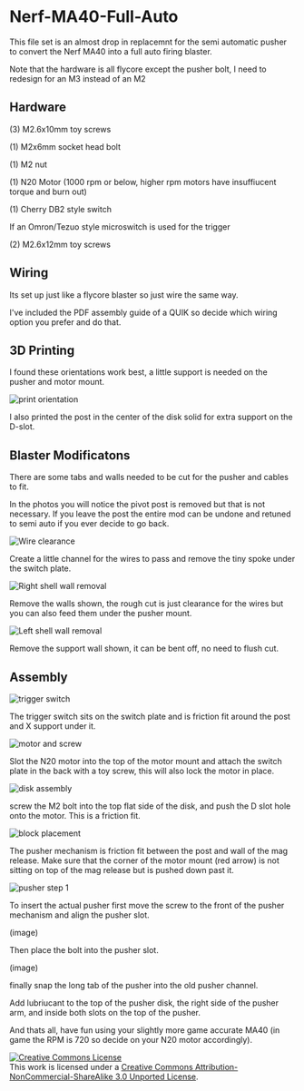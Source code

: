 # Nerf-MA40-Full-Auto

This file set is an almost drop in replacemnt for the semi automatic pusher to convert the Nerf MA40 into a full auto firing blaster. 

Note that the hardware is all flycore except the pusher bolt, I need to redesign for an M3 instead of an M2

## Hardware

(3) M2.6x10mm toy screws

(1) M2x6mm socket head bolt

(1) M2 nut

(1) N20 Motor (1000 rpm or below, higher rpm motors have insuffiucent torque and burn out)

(1) Cherry DB2 style switch 

If an Omron/Tezuo style microswitch is used for the trigger 

(2) M2.6x12mm toy screws

## Wiring

Its set up just like a flycore blaster so just wire the same way. 

I've included the PDF assembly guide of a QUIK so decide which wiring option you prefer and do that.

## 3D Printing

I found these orientations work best, a little support is needed on the pusher and motor mount.

![print orientation](https://github.com/LCobeaga/Nerf-MA40-Full-Auto/assets/44830532/23f4beb9-3fac-449c-b30f-fe5a605f4b4f)

I also printed the post in the center of the disk solid for extra support on the D-slot.

## Blaster Modificatons 

There are some tabs and walls needed to be cut for the pusher and cables to fit.

In the photos you will notice the pivot post is removed but that is not necessary.
If you leave the post the entire mod can be undone and retuned to semi auto if you ever decide to go back.

![Wire clearance](https://user-images.githubusercontent.com/44830532/235378399-95d5e7be-a0e0-4c36-9a69-fbd90ebc0882.png)

Create a little channel for the wires to pass and remove the tiny spoke under the switch plate.

![Right shell wall removal](https://user-images.githubusercontent.com/44830532/235378422-99735dc4-9ced-45e7-920d-1931f143ad6a.png)

Remove the walls shown, the rough cut is just clearance for the wires but you can also feed them under the pusher mount.

![Left shell wall removal](https://user-images.githubusercontent.com/44830532/235378428-f757ebde-d6ef-437b-b14b-6f555e20bf4a.png)

Remove the support wall shown, it can be bent off, no need to flush cut.

## Assembly

![trigger switch](https://github.com/LCobeaga/Nerf-MA40-Full-Auto/assets/44830532/0ee53eff-3c9c-45bc-99e5-882c289d9ac0)

The trigger switch sits on the switch plate and is friction fit around the post and X support under it. 

![motor and screw](https://github.com/LCobeaga/Nerf-MA40-Full-Auto/assets/44830532/d547126a-8430-4c04-aedd-506efefc408a)

Slot the N20 motor into the top of the motor mount and attach the switch plate in the back with a toy screw, this will also lock the motor in place.

![disk assembly](https://github.com/LCobeaga/Nerf-MA40-Full-Auto/assets/44830532/60516068-9480-4fc0-a9a5-d36454fcf5ae)

screw the M2 bolt into the top flat side of the disk, and push the D slot hole onto the motor. This is a friction fit.

![block placement](https://github.com/LCobeaga/Nerf-MA40-Full-Auto/assets/44830532/2c5969c2-3429-486d-8e23-2c69839a6ffa)

The pusher mechanism is friction fit between the post and wall of the mag release.
Make sure that the corner of the motor mount (red arrow) is not sitting on top of the mag release but is pushed down past it. 

![pusher step 1](https://github.com/LCobeaga/Nerf-MA40-Full-Auto/assets/44830532/7f82f0bc-729c-4961-a115-c2dfa12d1f87)

To insert the actual pusher first move the screw to the front of the pusher mechanism and align the pusher slot.

(image)

Then place the bolt into the pusher slot.

(image)

finally snap the long tab of the pusher into the old pusher channel. 

Add lubriucant to the top of the pusher disk, the right side of the pusher arm, and inside both slots on the top of the pusher.

And thats all, have fun using your slightly more game accurate MA40 (in game the RPM is 720 so decide on your N20 motor accordingly).

<a rel="license" href="http://creativecommons.org/licenses/by-nc-sa/3.0/"><img alt="Creative Commons License" style="border-width:0" src="https://i.creativecommons.org/l/by-nc-sa/3.0/88x31.png" /></a><br />This work is licensed under a <a rel="license" href="http://creativecommons.org/licenses/by-nc-sa/3.0/">Creative Commons Attribution-NonCommercial-ShareAlike 3.0 Unported License</a>.
